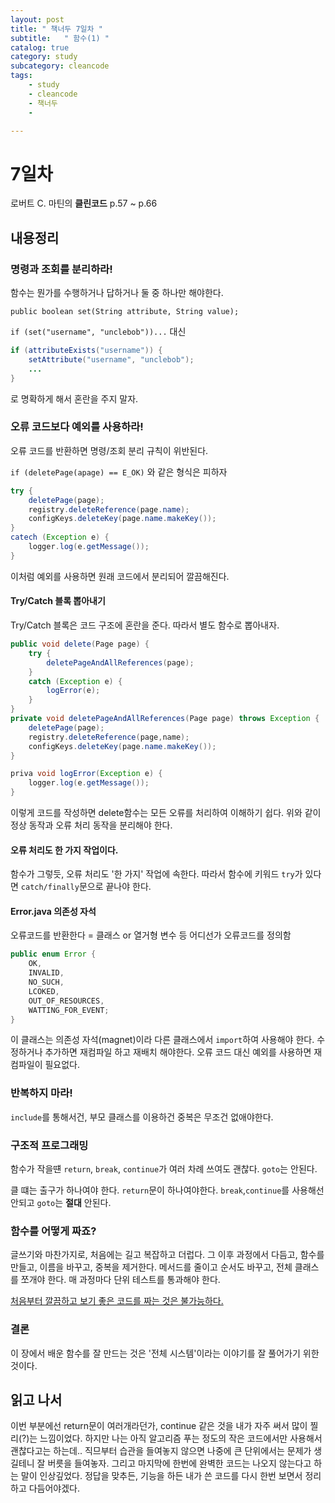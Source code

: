 ```yaml
---
layout: post
title: " 책너두 7일차 "
subtitle:   " 함수(1) "
catalog: true
category: study
subcategory: cleancode
tags:
    - study
    - cleancode
    - 책너두
    - 

---
```


# 7일차

로버트 C. 마틴의 **클린코드** p.57 ~ p.66

## 내용정리

### 명령과 조회를 분리하라!

함수는 뭔가를 수행하거나 답하거나 둘 중 하나만 해야한다.

`public boolean set(String attribute, String value);`

`if (set("username", "unclebob"))...` 대신

```java
if (attributeExists("username")) {
    setAttribute("username", "unclebob");
    ...
}
```

로 명확하게 해서 혼란을 주지 말자.



### 오류 코드보다 예외를 사용하라!

오류 코드를 반환하면 명령/조회 분리 규칙이 위반된다.

`if (deletePage(apage) == E_OK)` 와 같은 형식은 피하자

```java
try {
    deletePage(page);
    registry.deleteReference(page.name);
    configKeys.deleteKey(page.name.makeKey());
}
catech (Exception e) {
    logger.log(e.getMessage());
}
```

이처럼 예외를 사용하면 원래 코드에서 분리되어 깔끔해진다.



#### Try/Catch 블록 뽑아내기

Try/Catch 블록은 코드 구조에 혼란을 준다. 따라서 별도 함수로 뽑아내자.

```java
public void delete(Page page) {
    try {
        deletePageAndAllReferences(page);
    }
    catch (Exception e) {
        logError(e);
    }
}
private void deletePageAndAllReferences(Page page) throws Exception {
    deletePage(page);
    registry.deleteReference(page,name);
    configKeys.deleteKey(page.name.makeKey());
}

priva void logError(Exception e) {
    logger.log(e.getMessage());
}
```

이렇게 코드를 작성하면 delete함수는 모든 오류를 처리하여 이해하기 쉽다. 위와 같이 정상 동작과 오류 처리 동작을 분리해야 한다.



#### 오류 처리도 한 가지 작업이다.

함수가 그렇듯, 오류 처리도 '한 가지' 작업에 속한다. 따라서 함수에 키워드 `try`가 있다면 `catch/finally`문으로 끝나야 한다.



#### Error.java 의존성 자석

오류코드를 반환한다 = 클래스 or 열거형 변수 등 어디선가 오류코드를 정의함

```java
public enum Error {
    OK,
    INVALID,
    NO_SUCH,
    LCOKED,
    OUT_OF_RESOURCES,
    WATTING_FOR_EVENT;
}
```

이 클래스는 의존성 자석(magnet)이라 다른 클래스에서 `import`하여 사용해야 한다. 수정하거나 추가하면 재컴파일 하고 재배치 해야한다. 오류 코드 대신 예외를 사용하면 재컴파일이 필요없다.

### 반복하지 마라!

`include`를 통해서건, 부모 클래스를 이용하건 중복은 무조건 없애야한다.

### 구조적 프로그래밍

함수가 작을떈 `return`, `break`, `continue`가 여러 차례 쓰여도 괜찮다. `goto`는 안된다.

클 떄는 출구가 하나여야 한다. `return`문이 하나여야한다. `break`,`continue`를 사용해선 안되고 `goto`는 **절대** 안된다. 

### 함수를 어떻게 짜죠?

글쓰기와 마찬가지로, 처음에는 길고 복잡하고 더럽다. 그 이후 과정에서 다듬고, 함수를 만들고, 이름을 바꾸고, 중복을 제거한다. 메서드를 줄이고 순서도 바꾸고, 전체 클래스를 쪼개야 한다. 매 과정마다 단위 테스트를 통과해야 한다. 

<u>처음부터 깔끔하고 보기 좋은 코드를 짜는 것은 불가능하다.</u>

### 결론

이 장에서 배운 함수를 잘 만드는 것은 '전체 시스템'이라는 이야기를 잘 풀어가기 위한 것이다. 



## 읽고 나서

이번 부분에선 return문이 여러개라던가, continue 같은 것을 내가 자주 써서 많이 찔리(?)는 느낌이었다. 하지만 나는 아직 알고리즘 푸는 정도의 작은 코드에서만 사용해서 괜찮다고는 하는데.. 직므부터 습관을 들여놓지 않으면 나중에 큰 단위에서는 문제가 생길테니 잘 버릇을 들여놓자. 그리고 마지막에 한번에 완벽한 코드는 나오지 않는다고 하는 말이 인상깊었다. 정답을 맞추든, 기능을 하든 내가 쓴 코드를 다시 한번 보면서 정리하고 다듬어야겠다.

